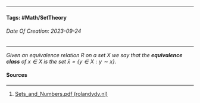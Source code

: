 __________________________________________________________________________
#### **Tags:** #Math/SetTheory
###### *Date Of Creation: 2023-09-24*
__________________________________________________________________________

*Given an equivalence relation $R$ on a set $X$ we say that the **equivalence class** of $x \in X$ is the set $\bar x = \{y \in X: y \sim x\}$.*
#### Sources
__________________________________________________________________________
1. [Sets_and_Numbers.pdf (rolandvdv.nl)](https://www.rolandvdv.nl/Sets_and_Numbers.pdf)